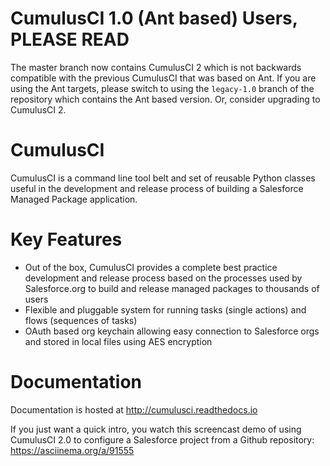 # CumulusCI 1.0 (Ant based) Users, **PLEASE READ**

The master branch now contains CumulusCI 2 which is not backwards compatible with the previous CumulusCI that was based on Ant.  If you are using the Ant targets, please switch to using the `legacy-1.0` branch of the repository which contains the Ant based version.  Or, consider upgrading to CumulusCI 2.

# CumulusCI

CumulusCI is a command line tool belt and set of reusable Python classes useful in the development and release process of building a Salesforce Managed Package application.

# Key Features

* Out of the box, CumulusCI provides a complete best practice development and release process based on the processes used by Salesforce.org to build and release managed packages to thousands of users
* Flexible and pluggable system for running tasks (single actions) and flows (sequences of tasks)
* OAuth based org keychain allowing easy connection to Salesforce orgs and stored in local files using AES encryption

# Documentation
Documentation is hosted at http://cumulusci.readthedocs.io

If you just want a quick intro, you watch this screencast demo of using CumulusCI 2.0 to configure a Salesforce project from a Github repository:
https://asciinema.org/a/91555
